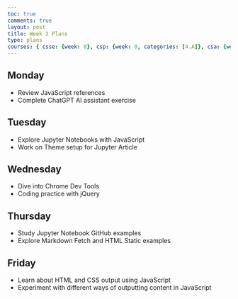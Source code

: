 ```yaml
---
toc: true
comments: true
layout: post
title: Week 2 Plans
type: plans
courses: { csse: {week: 0}, csp: {week: 0, categories: [4.A]}, csa: {week: 1} }
---
```


## Monday
- Review JavaScript references
- Complete ChatGPT AI assistant exercise

## Tuesday
- Explore Jupyter Notebooks with JavaScript
- Work on Theme setup for Jupyter Article

## Wednesday
- Dive into Chrome Dev Tools
- Coding practice with jQuery

## Thursday
- Study Jupyter Notebook GitHub examples
- Explore Markdown Fetch and HTML Static examples

## Friday
- Learn about HTML and CSS output using JavaScript
- Experiment with different ways of outputting content in JavaScript